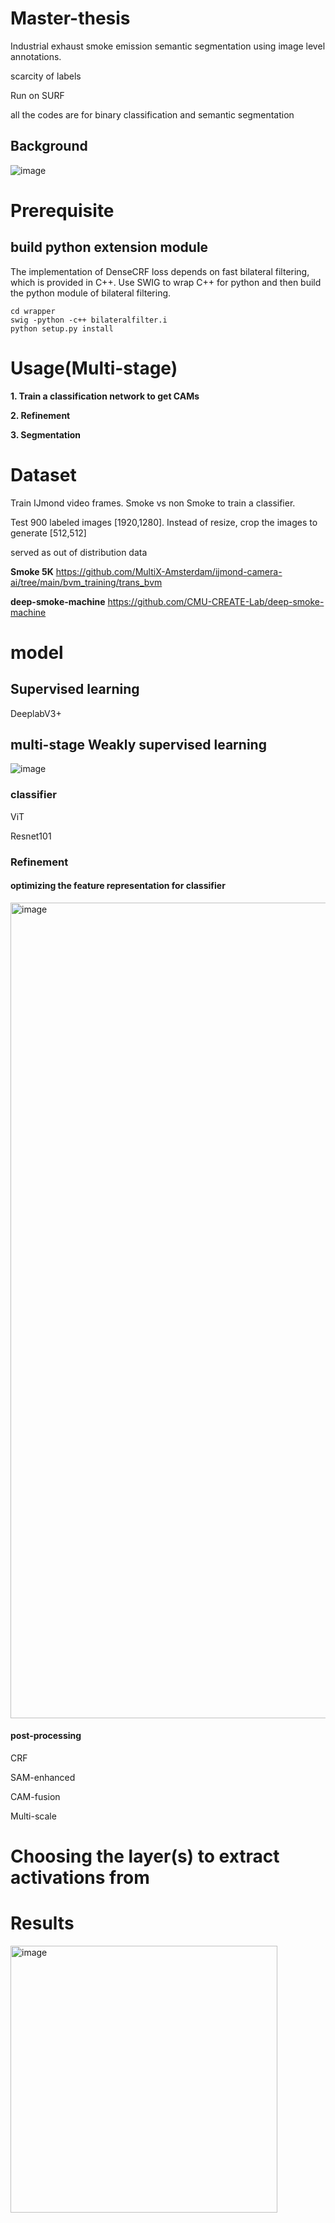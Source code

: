 # Master-thesis

Industrial exhaust smoke emission semantic segmentation using image level annotations.

scarcity of labels

Run on SURF

all the codes are for binary classification and semantic segmentation

## Background

![image](https://github.com/user-attachments/assets/6aab2ab6-1e8d-47c0-b329-1fd123cd49c7)


# Prerequisite


## build python extension module
The implementation of DenseCRF loss depends on fast bilateral filtering, which is provided in C++. Use SWIG to wrap C++ for python and then build the python module of bilateral filtering.
```
cd wrapper
swig -python -c++ bilateralfilter.i
python setup.py install
```
# Usage(Multi-stage)

**1. Train a classification network to get CAMs**

**2. Refinement**

**3. Segmentation**



# Dataset

Train
IJmond video frames.
Smoke vs non Smoke to train a classifier.

Test
900 labeled images [1920,1280]. Instead of resize, crop the images to generate [512,512]

served as out of distribution data

**Smoke 5K**
https://github.com/MultiX-Amsterdam/ijmond-camera-ai/tree/main/bvm_training/trans_bvm

**deep-smoke-machine**
https://github.com/CMU-CREATE-Lab/deep-smoke-machine

# model

## Supervised learning
DeeplabV3+

## multi-stage Weakly supervised learning 
![image](https://github.com/user-attachments/assets/d566e36b-8010-4805-a35c-ddb1940b28b5)

### classifier
ViT

Resnet101

### Refinement

#### optimizing the feature representation for classifier
<img width="1305" alt="image" src="https://github.com/user-attachments/assets/62eef665-af05-45a2-bb75-4a13913339e4" />



#### post-processing

CRF

SAM-enhanced

CAM-fusion

Multi-scale



#####
# Choosing the layer(s) to extract activations from

# Results
<img width="427" alt="image" src="https://github.com/user-attachments/assets/b73cc7d3-0c68-4d73-9bfb-1fdf7e765bbe" />
